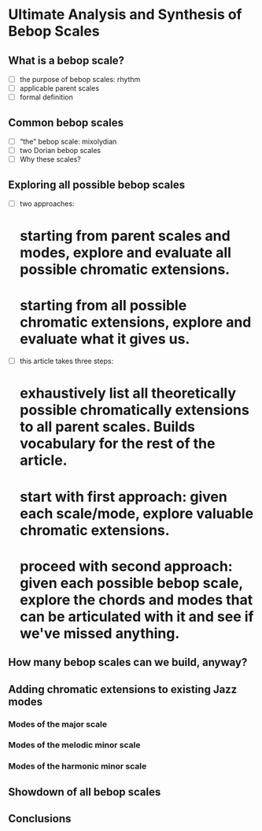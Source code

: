 # Ultimate Analysis and Synthesis of Bebop Scales

## What is a bebop scale?

- [ ] the purpose of bebop scales: rhythm
- [ ] applicable parent scales
- [ ] formal definition

## Common bebop scales

- [ ] “the” bebop scale: mixolydian
- [ ] two Dorian bebop scales
- [ ] Why these scales?

## Exploring all possible bebop scales

- [ ] two approaches:
    # starting from parent scales and modes, explore and evaluate all possible chromatic extensions.
    # starting from all possible chromatic extensions, explore and evaluate what it gives us.
- [ ] this article takes three steps:
    # exhaustively list all theoretically possible chromatically extensions to all parent scales. Builds vocabulary for the rest of the article.
    # start with first approach: given each scale/mode, explore valuable chromatic extensions.
    # proceed with second approach: given each possible bebop scale, explore the chords and modes that can be articulated with it and see if we've missed anything.

## How many bebop scales can we build, anyway?

## Adding chromatic extensions to existing Jazz modes

### Modes of the major scale

### Modes of the melodic minor scale

### Modes of the harmonic minor scale

## Showdown of all bebop scales

## Conclusions
